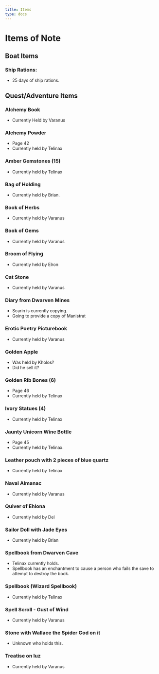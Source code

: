 ```yaml
---
title: Items
type: docs
---
```

# Items of Note
## Boat Items
### Ship Rations:
- 25 days of ship rations.
## Quest/Adventure Items
### Alchemy Book
- Currently Held by Varanus
### Alchemy Powder
- Page 42
- Currently held by Telinax
### Amber Gemstones (15)
- Currently held by Telinax
### Bag of Holding
- Currently held by Brian.
### Book of Herbs
- Currently held by Varanus
### Book of Gems
- Currently held by Varanus
### Broom of Flying
- Currently held by Elron
### Cat Stone
- Currently held by Varanus
### Diary from Dwarven Mines
- Scarin is currently copying.
- Going to provide a copy of Manistrat
### Erotic Poetry Picturebook
- Currently held by Varanus
### Golden Apple
- Was held by Kholos?
- Did he sell it?
### Golden Rib Bones (6)
- Page 46
- Currently held by Telinax
### Ivory Statues (4)
- Currently held by Telinax
### Jaunty Unicorn Wine Bottle
- Page 45
- Currently held by Telinax.
### Leather pouch with 2 pieces of blue quartz
- Currently held by Telinax
### Naval Almanac
- Currently held by Varanus
### Quiver of Ehlona
- Currently held by Del
### Sailor Doll with Jade Eyes
- Currently held by Brian
### Spellbook from Dwarven Cave
- Telinax currently holds.
- Spellbook has an enchantment to cause a person who fails the save to attempt to destroy the book.
### Spellbook (Wizard Spellbook)
- Currently held by Telinax
### Spell Scroll - Gust of Wind
- Currently held by Varanus
### Stone with Wallace the Spider God on it
- Unknown who holds this.
### Treatise on Iuz
  - Currently held by Varanus